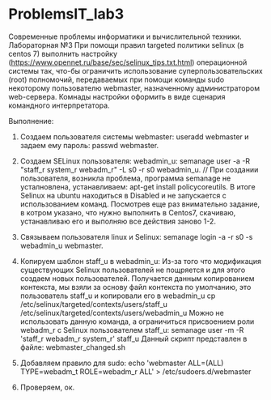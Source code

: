 # ProblemsIT_lab3
Современные проблемы информатики и вычислительной техники. Лабораторная №3
При помощи правил targeted политики selinux (в centos 7) выполнить настройку (https://www.opennet.ru/base/sec/selinux_tips.txt.html)
операционной системы так, что-бы  ограничить использование суперпользовательских (root) полномочий,
передаваемых при помощи команды sudo некоторому пользователю webmaster, назначенному администратором web-сервера.
Комнады настройки оформить в виде сценария командного интерпретатора.

Выполнение:
 1. Создаем пользователя системы webmaster: useradd webmaster и задаем ему пароль: passwd webmaster.
 2. Cоздаем SELinux пользователя: webadmin_u: semanage user -a -R "staff_r system_r webadm_r" -L s0 -r s0 webadmin_u.
	// При создании пользователя, возникла проблема, программа semanage не усталновлена, устанавливаем: apt-get install policycoreutils. В итоге Selinux на ubuntu находиться в Disabled и не запускается с использованием команд. Посмотрев еще раз внимательно задание, в котром указано, что нужно выполнить в Centos7, скачиваю, устанавливаю его и выполняю все действия заново 1-2.
 3. Связываем пользователя linux и Selinux: semanage login -a -r s0 -s webadmin_u webmaster.
 
4. Копируем шаблон staff_u в webadmin_u:
	Из-за того что модификация существующих Selinux пользователей не пощряется и для этого создаем новых пользователей. Получается данным копированием контекста, мы взяли за основу файл контекста по умолчанию, это пользователь staff_u и копировали его в webadmin_u 
 cp /etc/selinux/targeted/contexts/users/staff_u /etc/selinux/targeted/contexts/users/webadmin_u
	Можно не использовать данную команда, а ограничиться присвоением роли webadm_r c Selinux пользователем staff_u: semanage user -m -R 'staff_r webadm_r system_r' staff_u 
	Данный скрипт представлен в файле: webmaster_changed.sh
 
 5. Добавляем правило для sudo: echo 'webmaster ALL=(ALL) TYPE=webadm_t ROLE=webadm_r ALL' > /etc/sudoers.d/webmaster
 6. Проверяем, ок.

 
